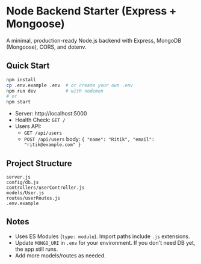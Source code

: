 # Node Backend Starter (Express + Mongoose)

A minimal, production-ready Node.js backend with Express, MongoDB (Mongoose), CORS, and dotenv.

## Quick Start

```bash
npm install
cp .env.example .env  # or create your own .env
npm run dev           # with nodemon
# or
npm start
```

- Server: http://localhost:5000
- Health Check: `GET /`
- Users API:
  - `GET /api/users`
  - `POST /api/users`  body: `{ "name": "Ritik", "email": "ritik@example.com" }`

## Project Structure
```text
server.js
config/db.js
controllers/userController.js
models/User.js
routes/userRoutes.js
.env.example
```

## Notes
- Uses ES Modules (`type: module`). Import paths include `.js` extensions.
- Update `MONGO_URI` in `.env` for your environment. If you don't need DB yet, the app still runs.
- Add more models/routes as needed.
